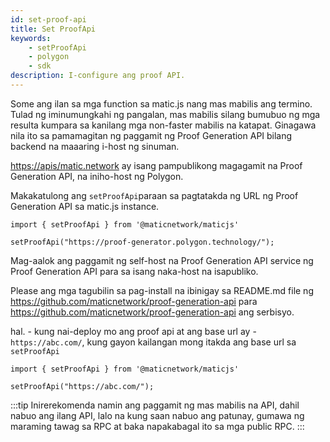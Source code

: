 ```yaml
---
id: set-proof-api
title: Set ProofApi
keywords:
    - setProofApi
    - polygon
    - sdk
description: I-configure ang proof API.
---
```


Some ang ilan sa mga function sa matic.js nang mas mabilis ang termino. Tulad ng iminumungkahi ng pangalan, mas mabilis silang bumubuo ng mga resulta kumpara sa kanilang mga non-faster mabilis na katapat. Ginagawa nila ito sa pamamagitan ng paggamit ng Proof Generation API bilang backend na maaaring i-host ng sinuman.

[https://apis/matic.network](https://apis/matic.network) ay isang pampublikong magagamit na Proof Generation API, na iniho-host ng Polygon.

Makakatulong ang `setProofApi`paraan sa pagtatakda ng URL ng Proof Generation API sa matic.js instance.

```
import { setProofApi } from '@maticnetwork/maticjs'

setProofApi("https://proof-generator.polygon.technology/");
```

Mag-aalok ang paggamit ng self-host na Proof Generation API service ng Proof Generation API para sa isang naka-host na isapubliko.

Please ang mga tagubilin sa pag-install na ibinigay sa README.md file ng https://github.com/maticnetwork/proof-generation-api para https://github.com/maticnetwork/proof-generation-api ang serbisyo.

hal. - kung nai-deploy mo ang proof api at ang base url ay - `https://abc.com/`, kung gayon kailangan mong itakda ang base url sa `setProofApi`

```
import { setProofApi } from '@maticnetwork/maticjs'

setProofApi("https://abc.com/");
```

:::tip
Inirerekomenda namin ang paggamit ng mas mabilis na API, dahil nabuo ang ilang API, lalo na kung saan nabuo ang patunay, gumawa ng maraming tawag sa RPC at baka napakabagal ito sa mga public RPC.
:::
